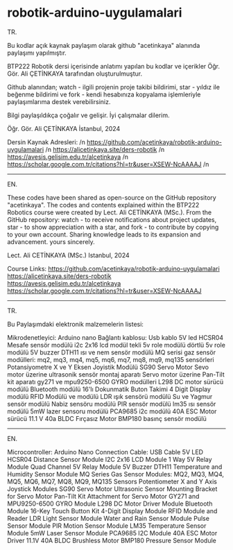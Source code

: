 # robotik-arduino-uygulamalari

TR.

Bu kodlar açık kaynak paylaşım olarak github "acetinkaya" alanında paylaşımı yapılmıştır. 

BTP222 Robotik dersi içerisinde anlatımı yapılan bu kodlar ve içerikler Öğr. Gör. Ali ÇETİNKAYA tarafından oluşturulmuştur. 

Github alanından; 
watch - ilgili projenin proje takibi bildirimi, 
star - yıldız ile beğenme bildirimi ve 
fork - kendi hesabınıza kopyalama işlemleriyle paylaşımlarıma destek verebilirsiniz. 

Bilgi paylaşıldıkça çoğalır ve gelişir. İyi çalışmalar dilerim.

Öğr. Gör. Ali ÇETİNKAYA İstanbul, 2024

Dersin Kaynak Adresleri: /n
https://github.com/acetinkaya/robotik-arduino-uygulamalari /n
https://alicetinkaya.site/ders-robotik /n
https://avesis.gelisim.edu.tr/alcetinkaya /n
https://scholar.google.com.tr/citations?hl=tr&user=XSEW-NcAAAAJ /n

------------------------------------------------------------------------------------------------------------------------------

EN. 

These codes have been shared as open-source on the GitHub repository "acetinkaya".
The codes and contents explained within the BTP222 Robotics course were created by Lect. Ali CETİNKAYA (MSc.).
From the GitHub repository:
watch - to receive notifications about project updates,
star - to show appreciation with a star, and
fork - to contribute by copying to your own account.
Sharing knowledge leads to its expansion and advancement. yours sincerely.

Lect. Ali CETİNKAYA (MSc.) Istanbul, 2024

Course Links: 
https://github.com/acetinkaya/robotik-arduino-uygulamalari 
https://alicetinkaya.site/ders-robotik 
https://avesis.gelisim.edu.tr/alcetinkaya 
https://scholar.google.com.tr/citations?hl=tr&user=XSEW-NcAAAAJ 

------------------------------------------------------------------------------------------------------------------------------
TR.

Bu Paylaşımdaki elektronik malzemelerin listesi:

Mikrodenetleyici: Arduino nano
Bağlantı kablosu: Usb kablo
5V led
HCSR04 Mesafe sensör modülü
i2c 2x16 lcd modül 
tekli 5v role modülü
dörtlü 5v role modülü
5V buzzer
DTH11 ısı ve nem sensör modülü
MQ serisi gaz sensör modülleri: mq2, mq3, mq4, mq5, mq6, mq7, mq8, mq9, mq135 sensörleri
Potansiyometre
X ve Y Eksen Joyistik Modülü
SG90 Servo Motor
Sevo motor üzerine ultrasonik sensör montaj aparatı
Servo motor üzerine Pan-Tilt kit aparatı
gy271 ve mpu9250-6500 GYRO modülleri
L298 DC motor sürücü modülü
Bluetooth modülü
16'lı Dokunmatik Buton Takimi
4 Digit Display modülü
RFID Modülü ve modülü
LDR ışık sensörü modülü
Su ve Yagmur sensör modülü
Nabiz sensöru modülü
PIR sensör modülü
lm35 ısı sensör modülü
5mW lazer sensoru modülü
PCA9685 i2c modülü
40A ESC Motor sürücü
11.1 V 40a BLDC Fırçasız Motor
BMP180 basınç sensör modülü

------------------------------------------------------------------------------------------------------------------------------
EN. 

Microcontroller: Arduino Nano
Connection Cable: USB Cable
5V LED
HCSR04 Distance Sensor Module
I2C 2x16 LCD Module
1 Way 5V Relay Module
Quad Channel 5V Relay Module
5V Buzzer
DTH11 Temperature and Humidity Sensor Module
MQ Series Gas Sensor Modules: MQ2, MQ3, MQ4, MQ5, MQ6, MQ7, MQ8, MQ9, MQ135 Sensors
Potentiometer
X and Y Axis Joystick Modules
SG90 Servo Motor
Ultrasonic Sensor Mounting Bracket for Servo Motor
Pan-Tilt Kit Attachment for Servo Motor
GY271 and MPU9250-6500 GYRO Module
L298 DC Motor Driver Module
Bluetooth Module
16-Key Touch Button Kit
4-Digit Display Module
RFID Module and Reader
LDR Light Sensor Module
Water and Rain Sensor Module
Pulse Sensor Module
PIR Motion Sensor Module
LM35 Temperature Sensor Module
5mW Laser Sensor Module
PCA9685 I2C Module
40A ESC Motor Driver
11.1V 40A BLDC Brushless Motor
BMP180 Pressure Sensor Module
